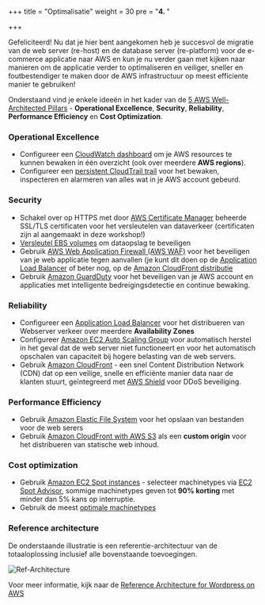 +++
title = "Optimalisatie"
weight = 30
pre = "<b>4. </b>"

+++


Gefeliciteerd! Nu dat je hier bent aangekomen heb je succesvol de migratie van de web server (re-host) en de database server (re-platform) voor de e-commerce applicatie naar AWS en kun je nu verder gaan met kijken naar manieren om de applicatie verder to optimaliseren en veiliger, sneller en foutbestendiger te maken door de AWS infrastructuur op meest efficiente manier te gebruiken!

Onderstaand vind je enkele ideeën in het kader van de <a href="https://aws.amazon.com/architecture/well-architected/" target="_blank">5 AWS Well-Architected Pillars</a> - **Operational Excellence**, **Security**, **Reliability**, **Performance Efficiency** en **Cost Optimization**.

### Operational Excellence

- Configureer een <a href="https://docs.aws.amazon.com/AmazonCloudWatch/latest/monitoring/CloudWatch_Dashboards.html" target="_blank">CloudWatch dashboard</a> om je AWS resources te kunnen bewaken in één overzicht (ook over meerdere **AWS regions**).
- Configureer een <a href="https://docs.aws.amazon.com/awscloudtrail/latest/userguide/cloudtrail-create-and-update-a-trail.html" target="_blank">persistent CloudTrail trail</a> voor het bewaken, inspecteren en alarmeren van alles wat in je AWS account gebeurd.

### Security  
- Schakel over op HTTPS met door <a href="https://aws.amazon.com/certificate-manager/" target="_blank">AWS Certificate Manager</a> beheerde SSL/TLS certificaten voor het versleutelen van dataverkeer (certificaten zijn al aangemaakt in deze workshop!)
- <a href="https://docs.aws.amazon.com/AWSEC2/latest/UserGuide/EBSEncryption.html" target="_blank">Versleutel EBS volumes</a> om dataopslag te beveiligen
- Gebruik <a href="https://aws.amazon.com/waf/"  target="_blank">AWS Web Application Firewall (AWS WAF)</a> voor het beveiligen van je web applicatie tegen aanvallen (je kunt dit doen op de <a href="https://aws.amazon.com/blogs/aws/aws-web-application-firewall-waf-for-application-load-balancers/" target="_blank">Application Load Balancer</a> of beter nog, op de <a href="https://docs.aws.amazon.com/waf/latest/developerguide/cloudfront-features.html" target="_blank">Amazon CloudFront distributie</a>
- Gebruik <a href="https://aws.amazon.com/guardduty/" target="_blank">Amazon GuardDuty</a> voor het beveiligen van je AWS account en applicaties met intelligente bedreigingsdetectie en continue bewaking.

### Reliability
- Configureer een <a href="https://docs.aws.amazon.com/elasticloadbalancing/latest/application/create-application-load-balancer.html" target="_blank">Application Load Balancer</a> voor het distribueren van Webserver verkeer over meerdere **Availability Zones**
- Configureer <a href="https://docs.aws.amazon.com/autoscaling/ec2/userguide/GettingStartedTutorial.html" target="_blank">Amazon EC2 Auto Scaling Group</a> voor automatisch herstel in het geval dat de web server niet functioneert en voor het automatisch opschalen van capaciteit bij hogere belasting van de web servers.
- Gebruik <a href="https://docs.aws.amazon.com/AmazonCloudFront/latest/DeveloperGuide/distribution-working-with.html" target="_blank">Amazon CloudFront</a> - een snel Content Distribution Network (CDN) dat op een veilige, snelle en efficiënte manier data naar de klanten stuurt, geïntegreerd met <a href="https://aws.amazon.com/shield/" target="_blank">AWS Shield</a> voor DDoS beveiliging.

### Performance Efficiency
- Gebruik <a href="https://docs.aws.amazon.com/efs/latest/ug/getting-started.html" target="_blank">Amazon Elastic File System</a> voor het opslaan van bestanden voor de web serers
- Gebruik <a href="https://aws.amazon.com/blogs/networking-and-content-delivery/amazon-s3-amazon-cloudfront-a-match-made-in-the-cloud/" target="_blank">Amazon CloudFront with AWS S3</a> als een **custom origin** voor het distribueren van statische web inhoud.

### Cost optimization
- Gebruik <a href="https://aws.amazon.com/ec2/spot/" target="_blank">Amazon EC2 Spot instances</a> - selecteer machinetypes via <a href="https://aws.amazon.com/ec2/spot/instance-advisor/" target="_blank">EC2 Spot Advisor</a>, sommige machinetypes geven tot **90% korting** met minder dan 5% kans op interruptie.
- Gebruik de meest <a href="https://aws.amazon.com/ec2/spot/pricing/" target="_blank">optimale machinetypes</a>

### Reference architecture

De onderstaande illustratie is een referentie-architectuur van de totaaloplossing inclusief alle bovenstaande toevoegingen.

![Ref-Architecture](/opt/aws-ref-arch.png)

Voor meer informatie, kijk naar de <a href="https://github.com/aws-samples/aws-refarch-wordpress" target="_blank">Reference Architecture for Wordpress on AWS</a>
